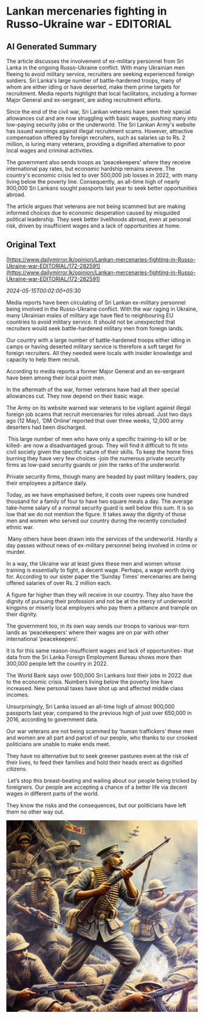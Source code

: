 # Lankan mercenaries fighting in Russo-Ukraine war - EDITORIAL

## AI Generated Summary

The article discusses the involvement of ex-military personnel from Sri Lanka in the ongoing Russo-Ukraine conflict. With many Ukrainian men fleeing to avoid military service, recruiters are seeking experienced foreign soldiers. Sri Lanka's large number of battle-hardened troops, many of whom are either idling or have deserted, make them prime targets for recruitment. Media reports highlight that local facilitators, including a former Major General and ex-sergeant, are aiding recruitment efforts.

Since the end of the civil war, Sri Lankan veterans have seen their special allowances cut and are now struggling with basic wages, pushing many into low-paying security jobs or the underworld. The Sri Lankan Army's website has issued warnings against illegal recruitment scams. However, attractive compensation offered by foreign recruiters, such as salaries up to Rs. 2 million, is luring many veterans, providing a dignified alternative to poor local wages and criminal activities.

The government also sends troops as 'peacekeepers' where they receive international pay rates, but economic hardship remains severe. The country's economic crisis led to over 500,000 job losses in 2022, with many living below the poverty line. Consequently, an all-time high of nearly 900,000 Sri Lankans sought passports last year to seek better opportunities abroad.

The article argues that veterans are not being scammed but are making informed choices due to economic desperation caused by misguided political leadership. They seek better livelihoods abroad, even at personal risk, driven by insufficient wages and a lack of opportunities at home.

## Original Text

[https://www.dailymirror.lk/opinion/Lankan-mercenaries-fighting-in-Russo-Ukraine-war-EDITORIAL/172-282591](https://www.dailymirror.lk/opinion/Lankan-mercenaries-fighting-in-Russo-Ukraine-war-EDITORIAL/172-282591)

*2024-05-15T00:02:00+05:30*

Media reports have been circulating of Sri Lankan ex-military personnel being involved in the Russo-Ukraine conflict. With the war raging in Ukraine, many Ukrainian males of military age have fled to neighbouring EU countries to avoid military service. It should not be unexpected that recruiters would seek battle-hardened military men from foreign lands.  

Our country with a large number of battle-hardened troops either idling in camps or having deserted military service is therefore a soft target for foreign recruiters. All they needed were locals with insider knowledge and capacity to help them recruit. 

According to media reports a former Major General and an ex-sergeant have been among their local point men. 

In the aftermath of the war, former veterans have had all their special allowances cut. They now depend on their basic wage.  

The Army on its website warned war veterans to be vigilant against illegal foreign job scams that recruit mercenaries for roles abroad. Just two days ago (12 May), ‘DM Online’ reported that over three weeks, 12,000 army deserters had been discharged. 

 This large number of men who have only a specific training-to kill or be killed- are now a disadvantaged group. They will find it difficult to fit into civil society given the specific nature of their skills. To keep the home fires burning they have very few choices -join the numerous private security firms as low-paid security guards or join the ranks of the underworld. 

Private security firms, though many are headed by past military leaders, pay their employees a pittance daily.  

Today, as we have emphasised before, it costs over rupees one hundred thousand for a family of four to have two square meals a day. The average take-home salary of a normal security guard is well below this sum. It is so low that we do not mention the figure. It takes away the dignity of those men and women who served our country during the recently concluded ethnic war.

 Many others have been drawn into the services of the underworld. Hardly a day passes without news of ex-military personnel being involved in crime or murder.  

In a way, the Ukraine war at least gives these men and women whose training is essentially to fight, a decent wage. Perhaps, a wage worth dying for. According to our sister paper the ‘Sunday Times’ mercenaries are being offered salaries of over Rs. 2 million each. 

A figure far higher than they will receive in our country. They also have the dignity of pursuing their profession and not be at the mercy of underworld kingpins or miserly local employers who pay them a pittance and trample on their dignity.  

The government too, in its own way sends our troops to various war-torn lands as ‘peacekeepers’ where their wages are on par with other international ‘peacekeepers’. 

It is for this same reason-insufficient wages and lack of opportunities- that data from the Sri Lanka Foreign Employment Bureau shows more than 300,000 people left the country in 2022.  

The World Bank says over 500,000 Sri Lankans lost their jobs in 2022 due to the economic crisis. Numbers living below the poverty line have increased. New personal taxes have shot up and affected middle class incomes. 

Unsurprisingly, Sri Lanka issued an all-time high of almost 900,000 passports last year, compared to the previous high of just over 650,000 in 2016, according to government data. 

Our war veterans are not being scammed by ‘human traffickers’ these men and women are all part and parcel of our people, who thanks to our crooked politicians are unable to make ends meet. 

They have no alternative but to seek greener pastures even at the risk of their lives, to feed their families and hold their heads erect as dignified citizens.

 Let’s stop this breast-beating and wailing about our people being tricked by foreigners. Our people are accepting a chance of a better life via decent wages in different parts of the world. 

They know the risks and the consequences, but our politicians have left them no other way out.


![AI Image](ai_image.png)
